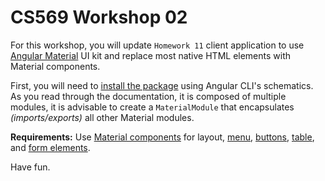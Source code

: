 # CS569 Workshop 02
For this workshop, you will update `Homework 11` client application to use [Angular Material](https://material.angular.io/) UI kit and replace most native HTML elements with Material components.  
  
First, you will need to [install the package](https://material.angular.io/guide/getting-started) using Angular CLI's schematics. As you read through the documentation, it is composed of multiple modules, it is advisable to create a `MaterialModule` that encapsulates *(imports/exports)* all other Material modules.  
  
**Requirements:** Use [Material components](https://material.angular.io/components/categories) for layout, [menu](https://material.angular.io/components/menu/overview), [buttons](https://material.angular.io/components/button/overview), [table](https://material.angular.io/components/table/overview), and [form elements](https://material.angular.io/components/input/overview).  
  
Have fun.
